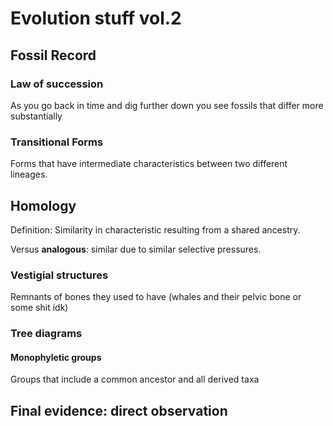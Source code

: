 # Evolution stuff vol.2

## Fossil Record

### Law of succession

As you go back in time and dig further down you see fossils that differ more substantially

### Transitional Forms

Forms that have intermediate characteristics between two different lineages.

## Homology

Definition: Similarity in characteristic resulting from a shared ancestry.

Versus **analogous**: similar due to similar selective pressures.

### Vestigial structures

Remnants of bones they used to have (whales and their pelvic bone or some shit idk)

### Tree diagrams

#### Monophyletic groups

Groups that include a common ancestor and all derived taxa

## Final evidence: direct observation